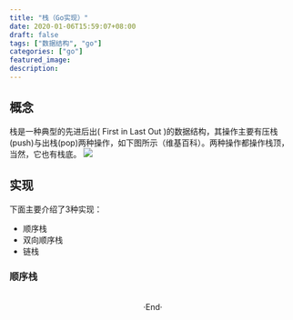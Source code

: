 ```yaml
---
title: "栈（Go实现）"
date: 2020-01-06T15:59:07+08:00
draft: false
tags: ["数据结构", "go"]
categories: ["go"]
featured_image:
description:
---
```


## 概念
栈是一种典型的先进后出( First in Last Out )的数据结构，其操作主要有压栈(push)与出栈(pop)两种操作，如下图所示（维基百科）。两种操作都操作栈顶，当然，它也有栈底。
![](media/15782996964553.png)

## 实现

下面主要介绍了3种实现：

+ 顺序栈
+ 双向顺序栈
+ 链栈

### 顺序栈










<br>

<center>  ·End·  </center>
